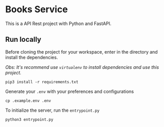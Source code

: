 
# Books Service

This is a API Rest project with Python and FastAPI. 

## Run locally

Before cloning the project for your workspace, enter in the directory and install the dependencies.

*Obs: It's recommend use `virtualenv` to install dependencies and use this project.*
```SHELL
pip3 install -r requirements.txt
```

Generate your `.env` with your preferences and configurations
```SHELL
cp .example.env .env
```

To initialize the server, run the `entrypoint.py`
```SHELL
python3 entrypoint.py
```
